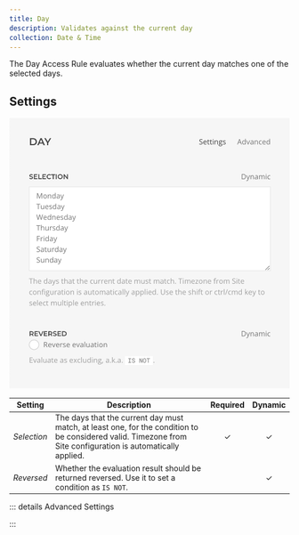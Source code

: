 ```yaml
---
title: Day
description: Validates against the current day
collection: Date & Time
---
```


<!--@include: ./_partials/intro-->

The Day Access Rule evaluates whether the current day matches one of the selected days.

## Settings

![Day Access Rule](../assets/rules/rule-day.webp)

| Setting | Description | Required | Dynamic |
| --- | --- | :---: | :---: |
| *Selection* | The days that the current day must match, at least one, for the condition to be considered valid. Timezone from Site configuration is automatically applied. | &#x2713; | &#x2713; |
| *Reversed* | Whether the evaluation result should be returned reversed. Use it to set a condition as `IS NOT`. | | &#x2713; |

::: details Advanced Settings

<!--@include: ./_partials/advanced-settings-->

:::
